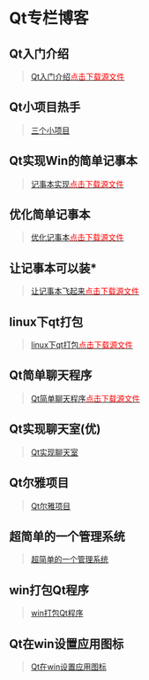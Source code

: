 # Qt专栏博客

## Qt入门介绍
> [Qt入门介绍](Qt入门程序.md)<a href="./Download/Qt入门程序.md.tar.gz"><font color="red">点击下载源文件</font></a>

## Qt小项目热手
> [三个小项目](三个小项目.md)

## Qt实现Win的简单记事本
> [记事本实现](Qt实现记事本.md)<a href="./Download/mynotepad.tar.gz"><font color="red">点击下载源文件</font></a>

## 优化简单记事本
> [优化记事本](Qt优化记事本.md)<a href="./Download/优化记事本.tar.gz"><font color="red">点击下载源文件</font></a>

## 让记事本可以装*
> [让记事本飞起来](记事本添加格外功能.md)<a href="./Download/记事本添加格外功能.md.tar.gz"><font color="red">点击下载源文件</font></a>

## linux下qt打包
> [linux下qt打包](linux下qt打包.md)<a href="./Download/linux下qt打包.md.tar.gz"><font color="red">点击下载源文件</font></a>

## Qt简单聊天程序
> [Qt简单聊天程序](Qt简单聊天程序.md)<a href="./Download/Qt简单聊天程序.md.tar.gz"><font color="red">点击下载源文件</font></a>

## Qt实现聊天室(优)
> [Qt实现聊天室](Qt实现聊天室.md)

##  Qt尔雅项目
> [Qt尔雅项目](Qt尔雅项目.md)


## 超简单的一个管理系统
> [超简单的一个管理系统](超简单的一个管理系统.md)

## win打包Qt程序
> [win打包Qt程序](01win打包Qt程序.md)

## Qt在win设置应用图标
> [Qt在win设置应用图标](02Qt在win设置应用图标.md)
